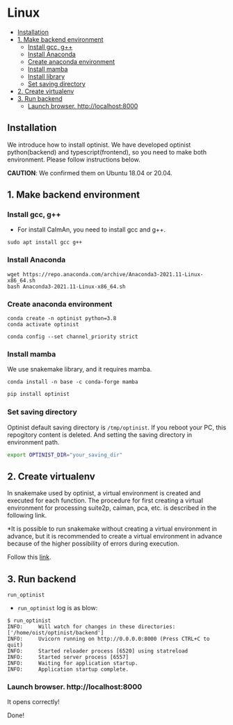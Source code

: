 Linux
=================

* [Installation](#installation)
* [1. Make backend environment](#2-make-backend-environment)
   * [Install gcc, g++](#install-gcc-g)
   * [Install Anaconda](#install-anaconda)
   * [Create anaconda environment](#create-anaconda-environment)
   * [Install mamba](#install-mamba)
   * [Install library](#install-library)
   * [Set saving directory](#set-saving-directory)
* [2. Create virtualenv](#3-create-virtualenv)
* [3. Run backend](#4-run-backend)
   * [Launch browser.  <a href="http://localhost:8000" rel="nofollow">http://localhost:8000</a>](#launch-browser--httplocalhost8000)

## Installation
We introduce how to install optinist.
We have developed optinist python(backend) and typescript(frontend), so you need to make both environment.
Please follow instructions below.

**CAUTION**: We confirmed them on Ubuntu 18.04 or 20.04.

## 1. Make backend environment
### Install gcc, g++
- For install CaImAn, you need to install gcc and g++.
```
sudo apt install gcc g++
```
### Install Anaconda
```
wget https://repo.anaconda.com/archive/Anaconda3-2021.11-Linux-x86_64.sh
bash Anaconda3-2021.11-Linux-x86_64.sh
```
### Create anaconda environment
```
conda create -n optinist python=3.8
conda activate optinist
```

```
conda config --set channel_priority strict
```

### Install mamba
We use snakemake library, and it requires mamba.
```
conda install -n base -c conda-forge mamba
```

```bash
pip install optinist
```
### Set saving directory
Optinist default saving directory is `/tmp/optinist`. If you reboot your PC, this repogitory content is deleted. And setting the saving directory in environment path.
```bash
export OPTINIST_DIR="your_saving_dir"
```

## 2. Create virtualenv
In snakemake used by optinist, a virtual environment is created and executed for each function.
The procedure for first creating a virtual environment for processing suite2p, caiman, pca, etc. is described in the following link.

*It is possible to run snakemake without creating a virtual environment in advance, but it is recommended to create a virtual environment in advance because of the higher possibility of errors during execution.

Follow this [link](create_virtualenv.md).

## 3. Run backend
```
run_optinist
```
- `run_optinist` log is as blow:
```
$ run_optinist
INFO:     Will watch for changes in these directories: ['/home/oist/optinist/backend']
INFO:     Uvicorn running on http://0.0.0.0:8000 (Press CTRL+C to quit)
INFO:     Started reloader process [6520] using statreload
INFO:     Started server process [6557]
INFO:     Waiting for application startup.
INFO:     Application startup complete.
```
### Launch browser.  http://localhost:8000
It opens correctly!

Done!
